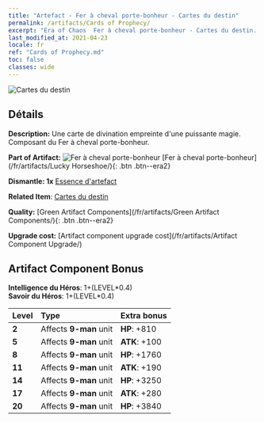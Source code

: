 ```yaml
---
title: "Artefact - Fer à cheval porte-bonheur - Cartes du destin"
permalink: /artifacts/Cards of Prophecy/
excerpt: "Era of Chaos  Fer à cheval porte-bonheur - Cartes du destin. Une carte de divination empreinte d'une puissante magie. Composant du Fer à cheval porte-bonheur."
last_modified_at: 2021-04-23
locale: fr
ref: "Cards of Prophecy.md"
toc: false
classes: wide
---
```


 ![Cartes du destin](/images/t/artifact_40122.png)



## Détails

 **Description:** Une carte de divination empreinte d'une puissante magie. Composant du Fer à cheval porte-bonheur.

 **Part of Artifact:** ![Fer à cheval porte-bonheur](/images/t/icon_artifact_12.png) [Fer à cheval porte-bonheur](/fr/artifacts/Lucky Horseshoe/){: .btn .btn--era2}

 **Dismantle: 1x** [Essence d'artefact](/ItemsFR/con_905/)

 **Related Item**: [Cartes du destin](/ItemsFR/art_110/)

 **Quality:** [Green Artifact Components](/fr/artifacts/Green Artifact Components/){: .btn .btn--era2}

 **Upgrade cost:** [Artifact component upgrade cost](/fr/artifacts/Artifact Component Upgrade/)

## Artifact Component Bonus

  **Intelligence du Héros**: 1+(LEVEL\*0.4)<br/>**Savoir du Héros**: 1+(LEVEL\*0.4)

  |  Level  | Type |    Extra bonus  | 
  |:--------|:-----|:----------------| 
  | **2** | Affects **9-man** unit | **HP**: +810 | 
  | **5** | Affects **9-man** unit | **ATK**: +100 | 
  | **8** | Affects **9-man** unit | **HP**: +1760 | 
  | **11** | Affects **9-man** unit | **ATK**: +190 | 
  | **14** | Affects **9-man** unit | **HP**: +3250 | 
  | **17** | Affects **9-man** unit | **ATK**: +280 | 
  | **20** | Affects **9-man** unit | **HP**: +3840 | 
